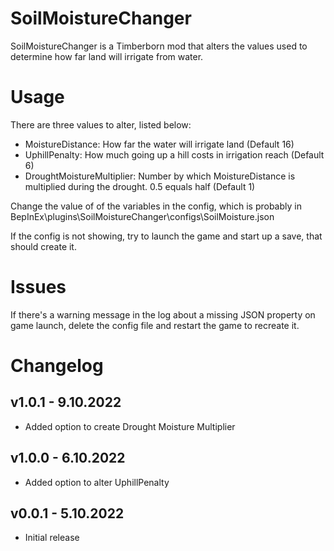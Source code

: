 # SoilMoistureChanger

SoilMoistureChanger is a Timberborn mod that alters the values used to determine how far land will irrigate from water.

# Usage

There are three values to alter, listed below:
* MoistureDistance: How far the water will irrigate land (Default 16)
* UphillPenalty: How much going up a hill costs in irrigation reach (Default 6)
* DroughtMoistureMultiplier: Number by which MoistureDistance is multiplied during the drought. 0.5 equals half (Default 1)

Change the value of of the variables in the config, which is probably in BepInEx\plugins\SoilMoistureChanger\configs\SoilMoisture.json

If the config is not showing, try to launch the game and start up a save, that should create it.

# Issues

If there's a warning message in the log about a missing JSON property on game launch, delete the config file and restart the game to recreate it.

# Changelog

## v1.0.1 - 9.10.2022
- Added option to create Drought Moisture Multiplier

## v1.0.0 - 6.10.2022
- Added option to alter UphillPenalty

## v0.0.1 - 5.10.2022
- Initial release